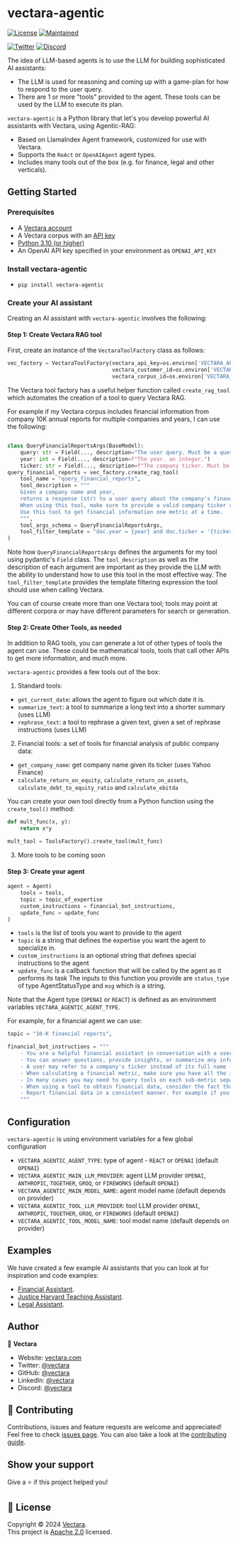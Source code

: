 # vectara-agentic

[![License](https://img.shields.io/badge/License-Apache%202.0-blue.svg)](https://opensource.org/licenses/Apache-2.0)
[![Maintained](https://img.shields.io/badge/Maintained%3F-yes-green.svg)](https://github.com/vectara/py-vectara-agentic/graphs/commit-activity)

[![Twitter](https://img.shields.io/twitter/follow/vectara.svg?style=social&label=Follow%20%40Vectara)](https://twitter.com/vectara)
[![Discord](https://img.shields.io/badge/Discord-Join%20Us-blue?style=social&logo=discord)](https://discord.com/invite/GFb8gMz6UH)


The idea of LLM-based agents is to use the LLM for building sophisticated AI assistants:
- The LLM is used for reasoning and coming up with a game-plan for how to respond to the user query.
- There are 1 or more "tools" provided to the agent. These tools can be used by the LLM to execute its plan.

`vectara-agentic` is a Python library that let's you develop powerful AI assistants with Vectara, using Agentic-RAG:
* Based on LlamaIndex Agent framework, customized for use with Vectara.
* Supports the `ReAct` or `OpenAIAgent` agent types.
* Includes many tools out of the box (e.g. for finance, legal and other verticals).

## Getting Started

### Prerequisites
* A [Vectara account](https://console.vectara.com/signup)
* A Vectara corpus with an [API key](https://docs.vectara.com/docs/api-keys)
* [Python 3.10 (or higher)](https://www.python.org/downloads/)
* An OpenAI API key specified in your environment as `OPENAI_API_KEY`

### Install vectara-agentic

- `pip install vectara-agentic`

### Create your AI assistant

Creating an AI assistant with `vectara-agentic` involves the following:

#### Step 1: Create Vectara RAG tool

First, create an instance of the `VectaraToolFactory` class as follows:

```python
vec_factory = VectaraToolFactory(vectara_api_key=os.environ['VECTARA_API_KEY'],
                                 vectara_customer_id=os.environ['VECTARA_CUSTOMER_ID'], 
                                 vectara_corpus_id=os.environ['VECTARA_CORPUS_ID'])
```
The Vectara tool factory has a useful helper function called `create_rag_tool` which automates the creation of a 
tool to query Vectara RAG. 

For example if my Vectara corpus includes financial information from company 
10K annual reports for multiple companies and years, I can use the following:

```python

class QueryFinancialReportsArgs(BaseModel):
    query: str = Field(..., description="The user query. Must be a question about the company's financials, and should not include the company name, ticker or year.")
    year: int = Field(..., description=f"The year. an integer.")
    ticker: str = Field(..., description=f"The company ticker. Must be a valid ticket symbol.")
query_financial_reports = vec_factory.create_rag_tool(
    tool_name = "query_financial_reports",
    tool_description = """
    Given a company name and year, 
    returns a response (str) to a user query about the company's financials for that year.
    When using this tool, make sure to provide a valid company ticker and year. 
    Use this tool to get financial information one metric at a time.
    """,
    tool_args_schema = QueryFinancialReportsArgs,
    tool_filter_template = "doc.year = {year} and doc.ticker = '{ticker}'"
)
```
Note how `QueryFinancialReportsArgs` defines the arguments for my tool using pydantic's `Field` class. The `tool_description` 
as well as the description of each argument are important as they provide the LLM with the ability to understand how to use 
this tool in the most effective way.
The `tool_filter_template` provides the template filtering expression the tool should use when calling Vectara.

You can of course create more than one Vectara tool; tools may point at different corpora or may have different parameters for search
or generation. 

#### Step 2: Create Other Tools, as needed

In addition to RAG tools, you can generate a lot of other types of tools the agent can use. These could be mathematical tools, tools 
that call other APIs to get more information, and much more.

`vectara-agentic` provides a few tools out of the box:
1. Standard tools: 
- `get_current_date`: allows the agent to figure out which date it is.
- `summarize_text`: a tool to summarize a long text into a shorter summary (uses LLM)
- `rephrase_text`: a tool to rephrase a given text, given a set of rephrase instructions (uses LLM)
  
2. Financial tools: a set of tools for financial analysis of public company data:
- `get_company_name`: get company name given its ticker (uses Yahoo Finance)
- `calculate_return_on_equity`, `calculate_return_on_assets`, `calculate_debt_to_equity_ratio` and `calculate_ebitda`

You can create your own tool directly from a Python function using the `create_tool()` method:

```Python
def mult_func(x, y):
    return x*y

mult_tool = ToolsFactory().create_tool(mult_func)
```

3. More tools to be coming soon
 
#### Step 3: Create your agent

```python
agent = Agent(
    tools = tools,
    topic = topic_of_expertise
    custom_instructions = financial_bot_instructions,
    update_func = update_func
)
```
- `tools` is the list of tools you want to provide to the agent
- `topic` is a string that defines the expertise you want the agent to specialize in.
- `custom_instructions` is an optional string that defines special instructions to the agent
- `update_func` is a callback function that will be called by the agent as it performs its task
  The inputs to this function you provide are `status_type` of type AgentStatusType and 
  `msg` which is a string.

Note that the Agent type (`OPENAI` or `REACT`) is defined as an environment variables `VECTARA_AGENTIC_AGENT_TYPE`.

For example, for a financial agent we can use:

```python
topic = "10-K financial reports",

financial_bot_instructions = """
    - You are a helpful financial assistant in conversation with a user. Use your financial expertise when crafting a query to the tool, to ensure you get the most accurate information.
    - You can answer questions, provide insights, or summarize any information from financial reports.
    - A user may refer to a company's ticker instead of its full name - consider those the same when a user is asking about a company.
    - When calculating a financial metric, make sure you have all the information from tools to complete the calculation.
    - In many cases you may need to query tools on each sub-metric separately before computing the final metric.
    - When using a tool to obtain financial data, consider the fact that information for a certain year may be reported in the the following year's report.
    - Report financial data in a consistent manner. For example if you report revenue in thousands, always report revenue in thousands.
    """
```
## Configuration

`vectara-agentic` is using environment variables for a few global configuration 
- `VECTARA_AGENTIC_AGENT_TYPE`: type of agent - `REACT` or `OPENAI` (default `OPENAI`)
- `VECTARA_AGENTIC_MAIN_LLM_PROVIDER`: agent LLM provider `OPENAI`, `ANTHROPIC`, `TOGETHER`, `GROQ`, or `FIREWORKS` (default `OPENAI`)
- `VECTARA_AGENTIC_MAIN_MODEL_NAME`: agent model name (default depends on provider)
- `VECTARA_AGENTIC_TOOL_LLM_PROVIDER`: tool LLM provider `OPENAI`, `ANTHROPIC`, `TOGETHER`, `GROQ`, or `FIREWORKS` (default `OPENAI`)
- `VECTARA_AGENTIC_TOOL_MODEL_NAME`: tool model name (default depends on provider)

## Examples

We have created a few example AI assistants that you can look at for inspiration and code examples:
- [Financial Assistant](https://huggingface.co/spaces/vectara/finance-chat).
- [Justice Harvard Teaching Assistant](https://huggingface.co/spaces/vectara/Justice-Harvard).
- [Legal Assistant](https://huggingface.co/spaces/vectara/legal-agent).

## Author

👤 **Vectara**

- Website: [vectara.com](https://vectara.com)
- Twitter: [@vectara](https://twitter.com/vectara)
- GitHub: [@vectara](https://github.com/vectara)
- LinkedIn: [@vectara](https://www.linkedin.com/company/vectara/)
- Discord: [@vectara](https://discord.gg/GFb8gMz6UH)

## 🤝 Contributing

Contributions, issues and feature requests are welcome and appreciated!<br />
Feel free to check [issues page](https://github.com/vectara/py-vectara-agentic/issues). You can also take a look at the [contributing guide](https://github.com/vectara/py-vectara-agentic/blob/master/CONTRIBUTING.md).

## Show your support

Give a ⭐️ if this project helped you!

## 📝 License

Copyright © 2024 [Vectara](https://github.com/vectara).<br />
This project is [Apache 2.0](https://github.com/vectara/py-vectara-agentic/blob/master/LICENSE) licensed.
